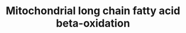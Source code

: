 ---
annotations:
- type: Pathway Ontology
  value: fatty acid beta degradation pathway
authors:
- N.Reyes
- MaintBot
- Khanspers
- Ddigles
- Mkutmon
- Eweitz
description: ''
last-edited: 2021-05-23
organisms:
- Mus musculus
redirect_from:
- /index.php/Pathway:WP401
- /instance/WP401
schema-jsonld:
- '@context': https://schema.org/
  '@id': https://wikipathways.github.io/pathways/WP401.html
  '@type': Dataset
  creator:
    '@type': Organization
    name: WikiPathways
  description: ''
  keywords:
  - Slc25a20
  - trans-D2-Enoyl-CoA
  - Long chain acyl-carnitine
  - Cpt2
  - Acetyl-CoA
  - Ehhadh
  - Acsl1
  - Long chain Acyl-CoA
  - Acyl-CoA (n-2)
  - 2,4 Dienoyl-CoA
  - Acads
  - cis-D3-Enoyl-CoA
  - 3-Ketoacyl-CoA
  - ACSL2
  - Acadl
  - Acsl4
  - Scp2
  - Hadha
  - Acadvl
  - Dci
  - Pecr
  - Acadm
  - Hadh
  - Cpt1a
  - 3-L-Hydroxyacyl-CoA
  - Acsl3
  - Long Chain Fatty Acid
  license: CC0
  name: Mitochondrial long chain fatty acid beta-oxidation
seo: CreativeWork
title: Mitochondrial long chain fatty acid beta-oxidation
wpid: WP401
---